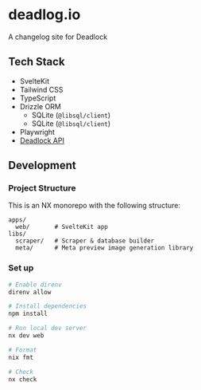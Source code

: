 # deadlog.io

A changelog site for Deadlock

## Tech Stack

- SvelteKit
- Tailwind CSS
- TypeScript
- Drizzle ORM
  - SQLite (`@libsql/client`)
  - SQLite (`@libsql/client`)
- Playwright
- [Deadlock API](https://deadlock-api.com)

## Development

### Project Structure

This is an NX monorepo with the following structure:

```
apps/
  web/       # SvelteKit app
libs/
  scraper/   # Scraper & database builder
  meta/      # Meta preview image generation library
```

### Set up

```bash
# Enable direnv
direnv allow

# Install dependencies
npm install

# Run local dev server
nx dev web

# Format
nix fmt

# Check
nx check
```
